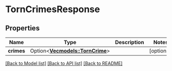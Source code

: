 # TornCrimesResponse

## Properties

Name | Type | Description | Notes
------------ | ------------- | ------------- | -------------
**crimes** | Option<[**Vec<models::TornCrime>**](TornCrime.md)> |  | [optional]

[[Back to Model list]](../README.md#documentation-for-models) [[Back to API list]](../README.md#documentation-for-api-endpoints) [[Back to README]](../README.md)


